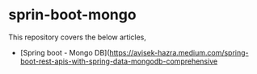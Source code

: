 # sprin-boot-mongo
This repository covers the below articles,
- [Spring boot - Mongo DB](https://avisek-hazra.medium.com/spring-boot-rest-apis-with-spring-data-mongodb-comprehensive